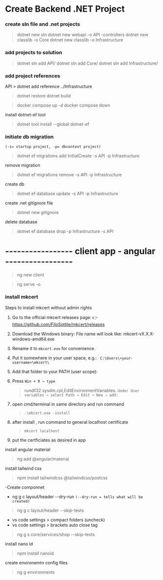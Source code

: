 # Create Backend .NET Project

### create sln file and .net projects
> dotnet new sln
> dotnet new webapi -o API -controllers
> dotnet new classlib -o Core
> dotnet new classlib -o Infrastructure

### add projects to solution
> dotnet sln add API/
> dotnet sln add Core/
> dotnet sln add Infrastructure/

### add project references
API > dotnet add reference ../Infrastructure

> dotnet restore
> dotnet build

> docker compose up -d
> docker compose down

 install dotnet-ef tool

> dotnet tool install --global dotnet-ef

### initiate db migration
`(-s= startup project, -p= dbcontext project)`
> dotnet ef migrations add InitialCreate -s API -p Infrastructure

remove migration
> dotnet ef migrations remove -s API -p Infrastructure

create db
> dotnet ef database update -s API -p Infrastructure

create .net gitignore file

> dotnet new gitignore

delete database
> dotnet ef database drop -p Infrastructure -s API



# -----------------  client app - angular  -----------------  

> ng new client

> ng serve -o


###  install mkcert 
Steps to install mkcert without admin rights

1. Go to the official mkcert releases page:   👉 https://github.com/FiloSottile/mkcert/releases
2. Download the Windows binary: File name will look like: mkcert-vX.X.X-windows-amd64.exe
3. Rename it to `mkcert.exe` for convenience.
4. Put it somewhere in your user space, e.g.: ` C:\Users\<your-username>\mkcert\`
5. Add that folder to your PATH (user scope):
6. Press `Win + R → type`
    > rundll32 sysdm.cpl,EditEnvironmentVariables. 
    `Under User variables → select Path → Edit → New → add:`
7. open cmd/terminal in same directory and run command
    > `.\mkcert.exe -install`
8. after install , run command to general localhost certificate
    > `mkcert localhost`

9. put the certficiates as desired in app

install angular material
> ng add @angular/material

install tailwind css
> npm install tailwindcss @tailwindcss/postcss

-Create componnet

- ng g c layout/header --dry-run `(--dry-run = tells what will be created)`
> ng g c layout/header --skip-tests

* vs code settings > compact folders (uncheck)
* vs code settings > brackets auto close tag

> ng g s core/services/shop --skip-tests

install nano id
> npm install nanoid

create environemtn config files
> ng g environments